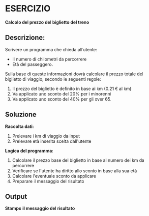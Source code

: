 # ESERCIZIO
**Calcolo del prezzo del biglietto del treno**

## Descrizione:

Scrivere un programma che chieda all’utente:
- Il numero di chilometri da percorrere
- Età del passeggero. 

Sulla base di queste informazioni dovrà calcolare il prezzo totale del biglietto di viaggio, secondo le seguenti regole:
1. Il prezzo del biglietto è definito in base ai km (0.21 € al km)
2. Va applicato uno sconto del 20% per i minorenni
3. Va applicato uno sconto del 40% per gli over 65.

## Soluzione

**Raccolta dati:**
1. Prelevare i km di viaggio da input
2. Prelevare età inserita scelta dall'utente

**Logica del programma:**
1. Calcolare il prezzo base del biglietto in base al numero dei km da percorrere
2. Verificare se l'utente ha diritto allo sconto in base alla sua età
3. Calcolare l'eventuale sconto da applicare
4. Preparare il messaggio del risultato

## Output
 **Stampo il messaggio del risultato**